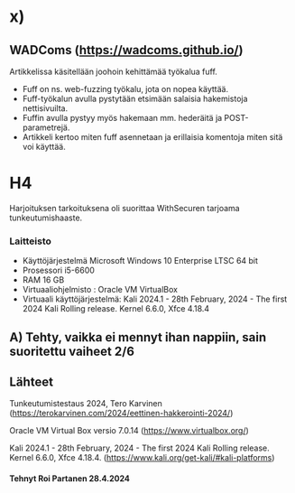 # x)

 
 
 
 
##    WADComs  (https://wadcoms.github.io/)

Artikkelissa käsitellään joohoin kehittämää työkalua fuff.

* Fuff on ns. web-fuzzing työkalu, jota on nopea käyttää.
* Fuff-työkalun avulla pystytään etsimään salaisia hakemistoja nettisivuilta.
* Fuffin avulla pystyy myös hakemaan mm. hederäitä ja POST-parametrejä.
* Artikkeli kertoo miten fuff asennetaan ja erillaisia komentoja miten sitä voi käyttää.






  

  
   
   
 # H4
 
 Harjoituksen tarkoituksena oli suorittaa WithSecuren tarjoama tunkeutumishaaste.

 

 
 
### Laitteisto
 
* Käyttöjärjestelmä	Microsoft Windows 10 Enterprise LTSC 64 bit
* Prosessori i5-6600
* RAM 16 GB
* Virtuaaliohjelmisto : Oracle VM VirtualBox
* Virtuaali käyttöjärjestelmä: Kali 2024.1 - 28th February, 2024 - The first 2024 Kali Rolling release. Kernel 6.6.0, Xfce 4.18.4


## A) Tehty, vaikka ei mennyt ihan nappiin, sain suoritettu vaiheet 2/6


## Lähteet



Tunkeutumistestaus 2024, Tero Karvinen (https://terokarvinen.com/2024/eettinen-hakkerointi-2024/)



Oracle VM Virtual Box versio 7.0.14  (https://www.virtualbox.org/)

Kali 2024.1 - 28th February, 2024 - The first 2024 Kali Rolling release. Kernel 6.6.0, Xfce 4.18.4. (https://www.kali.org/get-kali/#kali-platforms)






#### Tehnyt Roi Partanen 28.4.2024
